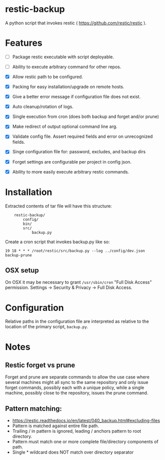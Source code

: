 # restic-backup

A python script that invokes restic ( https://github.com/restic/restic ).


# Features

- [ ] Package restic executable with script deployable.
- [ ] Ability to execute arbitrary command for other repos.
- [x] Allow restic path to be configured.
- [x] Packing for easy installation/upgrade on remote hosts.
- [x] Give a better error message if configuration file does not exist.
- [x] Auto cleanup/rotation of logs.
- [x] Single execution from cron (does both backup and forget and/or prune)
- [x] Make redirect of output optional command line arg.
- [x] Validate config file. Assert required fields and error on unrecognized fields.
- [x] Singe configuration file for: password, excludes, and backup dirs
- [x] Forget settings are configurable per project in config json.
- [x] Ability to more easily execute arbitrary restic commands.


# Installation

Extracted contents of tar file will have this structure:
```text
    restic-backup/
        config/
        bin/
        src/
            backup.py
```

Create a cron script that invokes backup.py like so:
```shell
19 18 * * * /root/restic/src/backup.py --log ../config/dev.json backup-prune
```


## OSX setup

On OSX it may be necessary to grant `/usr/sbin/cron` "Full Disk Access" permission.  Settings -> 
Security & Privacy -> Full Disk Access.



# Configuration

Relative paths in the configuration file are interpreted as relative to the location
of the primary script, `backup.py`.


# Notes

## Restic forget vs prune

Forget and prune are separate commands to allow the use case where several machines might all sync to the same
repository and only issue forget commands, possibly each with a unique policy, while a single machine, possibly
close to the repository, issues the prune command.

## Pattern matching:

* https://restic.readthedocs.io/en/latest/040_backup.html#excluding-files
* Pattern is matched against entire file path.
* Trailing / in pattern is ignored, leading / anchors pattern to root directory.
* Pattern must match one or more complete file/directory components of path.
* Single * wildcard does NOT match over directory separator
